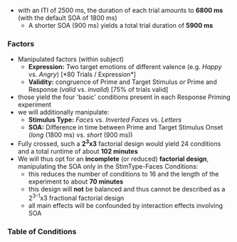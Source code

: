 -   with an ITI of 2500 ms, the duration of each trial amounts to **6800 ms** (with the default SOA of 1800 ms)
    -   A shorter SOA (900 ms) yields a total trial duration of **5900 ms**

### Factors<a id="orgheadline3"></a>

-   Manipulated factors (within subject)
    -   **Expression:** Two target emotions of different valence (e.g. *Happy* vs. *Angry*) [\*80 Trials / Expression\*]
    -   **Validity:** congruence of Prime and Target Stimulus or Prime and Response (*valid* vs. *invalid*) [75% of trials valid]
-   those yield the four 'basic' conditions present in each Response Priming experiment
-   we will additionally manipulate:
    -   **Stimulus Type:** *Faces* vs. *Inverted Faces* vs. *Letters*
    -   **SOA:** Difference in time between Prime and Target Stimulus Onset (*long* (1800 ms) vs. *short* (900 ms))
-   Fully crossed, such a **2<sup>3</sup>x3** factorial design would yield 24 conditions and a total runtime of about **102 minutes**
-   We will thus opt for an **incomplete** (or reduced)  **factorial design**, manipulating the SOA only in the StimType-Faces Conditions:
    -   this reduces the number of conditions to 16 and the length of the experiment to about **70 minutes**
    -   this design will **not** be balanced and thus cannot be described as a 2<sup>3-1</sup>x3 fractional factorial design
    -   all main effects will be confounded by interaction effects involving SOA

### Table of Conditions<a id="orgheadline4"></a>